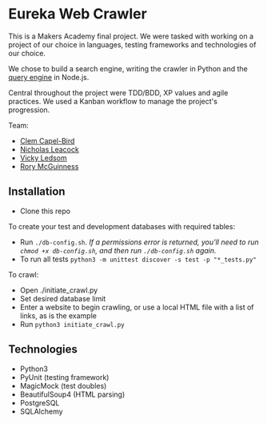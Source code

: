 # Eureka Web Crawler


This is a Makers Academy final project. We were tasked with working on a project of our choice in languages, testing frameworks and technologies of our choice.

We chose to build a search engine, writing the crawler in Python and the [query engine](https://github.com/rorymcgit/eureka-search) in Node.js.

Central throughout the project were TDD/BDD, XP values and agile practices. We used a Kanban workflow to manage the project's progression.

Team:
- [Clem Capel-Bird](https://github.com/ClemCB)
- [Nicholas Leacock](https://github.com/marudine)
- [Vicky Ledsom](https://github.com/ledleds)
- [Rory McGuinness](https://github.com/rorymcgit)

## Installation

- Clone this repo

To create your test and development databases with required tables:
- Run `./db-config.sh`. *If a permissions error is returned, you'll need to run ```chmod +x db-config.sh```, and then run ```./db-config.sh``` again.*
- To run all tests `python3 -m unittest discover -s test -p "*_tests.py"`

To crawl:
- Open ./initiate_crawl.py
- Set desired database limit
- Enter a website to begin crawling, or use a local HTML file with a list of links, as is the example
- Run `python3 initiate_crawl.py`

## Technologies

- Python3
- PyUnit (testing framework)
- MagicMock (test doubles)
- BeautifulSoup4 (HTML parsing)
- PostgreSQL
- SQLAlchemy
